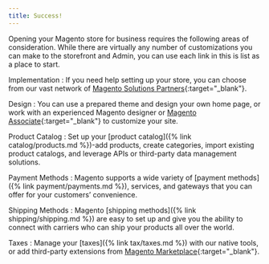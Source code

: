 ```yaml
---
title: Success!
---
```


Opening your Magento store for business requires the following areas of consideration. While there are virtually any number of customizations you can make to the storefront and Admin, you can use each link in this is list as a place to start.

Implementation
:  If you need help setting up your store, you can choose from our vast network of [Magento Solutions Partners][1]{:target="_blank"}.

Design
:  You can use a prepared theme and design your own home page, or work with an experienced Magento designer or [Magento Associate][2]{:target="_blank"} to customize your site.

Product Catalog
:  Set up your [product catalog]({% link catalog/products.md %})-add products, create categories, import existing product catalogs, and leverage APIs or third-party data management solutions.

Payment Methods
:  Magento supports a wide variety of [payment methods]({% link payment/payments.md %}), services, and gateways that you can offer for your customers’ convenience.

Shipping Methods
:  Magento [shipping methods]({% link shipping/shipping.md %}) are easy to set up and give you the ability to connect with carriers who can ship your products all over the world.

Taxes
:  Manage your [taxes]({% link tax/taxes.md %}) with our native tools, or add third-party extensions from [Magento Marketplace][3]{:target="_blank"}.

[1]: https://magento.com/partners/overview
[2]: https://partners.magento.com/partner_locator/associate_directory.aspx
[3]: https://marketplace.magento.com/
